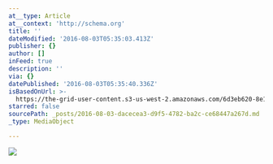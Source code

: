 ```yaml
---
at__type: Article
at__context: 'http://schema.org'
title: ''
dateModified: '2016-08-03T05:35:03.413Z'
publisher: {}
author: []
inFeed: true
description: ''
via: {}
datePublished: '2016-08-03T05:35:40.336Z'
isBasedOnUrl: >-
  https://the-grid-user-content.s3-us-west-2.amazonaws.com/6d3eb620-8e18-4759-8e1a-c612f69f9340.jpg
starred: false
sourcePath: _posts/2016-08-03-dacecea3-d9f5-4782-ba2c-ce68447a267d.md
_type: MediaObject

---
```

<article style=""><img src="https://the-grid-user-content.s3-us-west-2.amazonaws.com/6d3eb620-8e18-4759-8e1a-c612f69f9340.jpg" /></article>